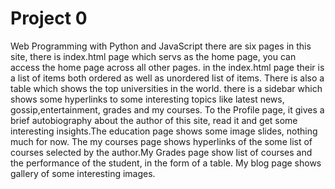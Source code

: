 # Project 0

Web Programming with Python and JavaScript
there are six pages in this site, there is index.html page which servs as the home page, you can access the home page across all other pages. in the index.html page their is a list of items both ordered as well as unordered list of items. There is also a table which shows the top universities in the world. there is a sidebar which shows some hyperlinks to some interesting topics like latest news, gossip,entertainment, grades and my courses. To the Profile page, it gives a brief autobiography about the author of this site, read it and get some interesting insights.The education page shows some image slides, nothing much for now. The my courses page shows hyperlinks of the some list of courses selected by the author.My Grades page show list of courses and the performance of the student, in the form of a table. My blog page shows gallery of some
interesting images. 